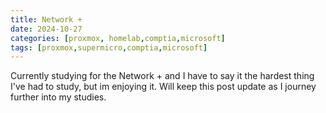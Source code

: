 ```yaml
---
title: Network +
date: 2024-10-27
categories: [proxmox, homelab,comptia,microsoft]
tags: [proxmox,supermicro,comptia,microsoft]
---
```



Currently studying for the Network + and I have to say it the hardest thing I've had to study, but im enjoying it. Will keep this post update as I journey further into my studies.